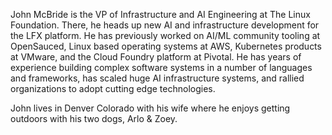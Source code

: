 John McBride is the VP of Infrastructure and AI Engineering at The Linux Foundation.
There, he heads up new AI and infrastructure development for the LFX platform.
He has previously worked on AI/ML community tooling at OpenSauced, Linux based operating
systems at AWS, Kubernetes products at VMware, and the Cloud Foundry platform at
Pivotal. He has years of experience building complex software systems in a number of
languages and frameworks, has scaled huge AI infrastructure systems, and rallied organizations to adopt cutting edge technologies.

John lives in Denver Colorado with his wife
where he enjoys getting outdoors with his two dogs, Arlo & Zoey.
